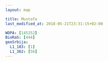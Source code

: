 ```yaml
---
layout: map

title: Mustafa
last_modified_at: 2018-05-21T23:31:15+02:00

WDPA: [145252]
BioRaS: [444]
geoSrbija:
  L1_183: [1]
  L1_362: [56]
---
```

